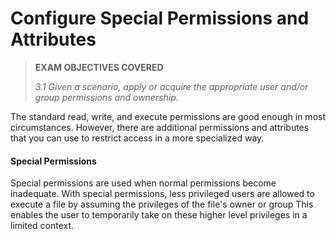 # Configure Special Permissions and Attributes

> **EXAM OBJECTIVES COVERED**
> 
> _3.1 Given a scenario, apply or acquire the appropriate user and/or group permissions and ownership._

The standard read, write, and execute permissions are good enough in most circumstances. However, there are additional permissions and attributes that you can use to restrict access in a more specialized way.

#### **Special Permissions**

Special permissions are used when normal permissions become inadequate. With special permissions, less privileged users are allowed to execute a file by assuming the privileges of the file's owner or group This enables the user to temporarily take on these higher level privileges in a limited context.